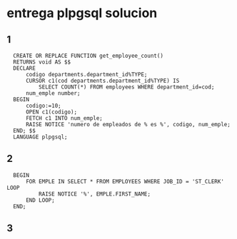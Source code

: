 # entrega plpgsql solucion

## 1

      CREATE OR REPLACE FUNCTION get_employee_count() 
      RETURNS void AS $$ 
      DECLARE 
          codigo departments.department_id%TYPE; 
          CURSOR c1(cod departments.department_id%TYPE) IS 
              SELECT COUNT(*) FROM employees WHERE department_id=cod; 
          num_emple number; 
      BEGIN 
          codigo:=10; 
          OPEN c1(codigo); 
          FETCH c1 INTO num_emple; 
          RAISE NOTICE 'numero de empleados de % es %', codigo, num_emple; 
      END; $$ 
      LANGUAGE plpgsql;

## 2
      BEGIN
          FOR EMPLE IN SELECT * FROM EMPLOYEES WHERE JOB_ID = 'ST_CLERK' LOOP
              RAISE NOTICE '%', EMPLE.FIRST_NAME;
          END LOOP;
      END;

## 3

